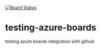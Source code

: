 [![Board Status](https://c9-odata.visualstudio.com/64ef8122-a6a3-4c74-a51e-2a5c96dbc758/4f83b1a9-e5e4-4bd5-ba9b-27c0fb273a2e/_apis/work/boardbadge/9d2e477c-839c-427a-bfb2-abcd8c058b00)](https://c9-odata.visualstudio.com/64ef8122-a6a3-4c74-a51e-2a5c96dbc758/_boards/board/t/4f83b1a9-e5e4-4bd5-ba9b-27c0fb273a2e/Microsoft.RequirementCategory)
# testing-azure-boards
testing azure boards integration with github
